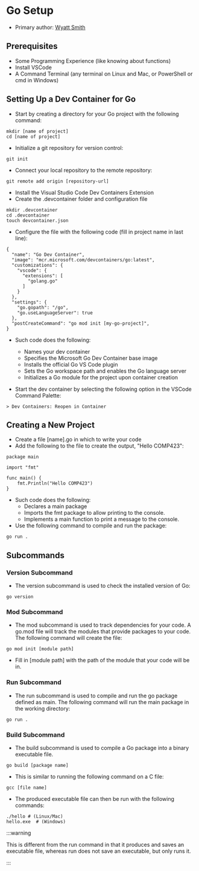 # Go Setup
* Primary author: [Wyatt Smith](https://github.com/wyatt-js)

## Prerequisites
* Some Programming Experience (like knowing about functions)
* Install VSCode
* A Command Terminal (any terminal on Linux and Mac, or PowerShell or cmd in Windows)

## Setting Up a Dev Container for Go
* Start by creating a directory for your Go project with the following command:
```
mkdir [name of project]
cd [name of project]
```
* Initialize a git repository for version control:

`git init`

* Connect your local repository to the remote repository:

`git remote add origin [repository-url]`

* Install the Visual Studio Code Dev Containers Extension
* Create the .devcontainer folder and configuration file
```
mkdir .devcontainer
cd .devcontainer
touch devcontainer.json
```
* Configure the file with the following code (fill in project name in last line):
```
{
  "name": "Go Dev Container",
  "image": "mcr.microsoft.com/devcontainers/go:latest",
  "customizations": {
    "vscode": {
      "extensions": [
        "golang.go"
      ]
    }
  },
  "settings": {
    "go.gopath": "/go",
    "go.useLanguageServer": true
  },
  "postCreateCommand": "go mod init [my-go-project]",
}
```

* Such code does the following:
    * Names your dev container
    * Specifies the Microsoft Go Dev Container base image
    * Installs the official Go VS Code plugin
    * Sets the Go workspace path and enables the Go language server
    * Initializes a Go module for the project upon container creation

* Start the dev container by selecting the following option in the VSCode Command Palette:

`> Dev Containers: Reopen in Container`

## Creating a New Project
* Create a file [name].go in which to write your code
* Add the following to the file to create the output, "Hello COMP423":
```
package main

import "fmt"

func main() {
    fmt.Println("Hello COMP423")
}
```
* Such code does the following:
    * Declares a main package
    * Imports the fmt package to allow printing to the console.
    * Implements a main function to print a message to the console.
* Use the following command to compile and run the package:

`go run .`


## Subcommands
### Version Subcommand
* The version subcommand is used to check the installed version of Go:

`go version`
### Mod Subcommand
* The mod subcommand is used to track dependencies for your code. A go.mod file will track the modules that provide packages to your code. The following command will create the file:

`go mod init [module path]`

* Fill in [module path] with the path of the module that your code will be in.
### Run Subcommand
* The run subcommand is used to compile and run the go package defined as main. The following command will run the main package in the working directory:

`go run .`
### Build Subcommand
* The build subcommand is used to compile a Go package into a binary executable file.

`go build [package name]`

* This is similar to running the following command on a C file:

`gcc [file name]`

* The produced executable file can then be run with the following commands:

```
./hello # (Linux/Mac)
hello.exe  # (Windows)
```

:::warning

This is different from the run command in that it produces and saves an executable file, whereas run does not save an executable, but only runs it.

:::